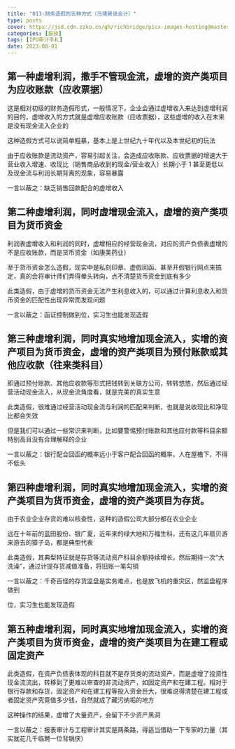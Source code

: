 ```yaml
---
title: "013-财务造假的五种方式（马靖昊说会计）"
type: posts
cover: https://jsd.cdn.zzko.cn/gh/richbridge/picx-images-hosting@master/thumbnail/投技.jpg
categories: [投技]
tags: [IPO审计手札]
date: 2023-08-01
---
```

## 第一种虚增利润，撒手不管现金流，虚增的资产类项目为应收账款（应收票据）

这是相对初级的财务造假形式，一般情况下，企业会通过虚增收入来达到虚增利润的目的，虚增收入的方式就是虚增应收账款（应收票据），这些虚增的收入在未来是没有现金流入企业的

这种造假方式可以说简单粗暴，基本上是上世纪九十年代以及本世纪初的玩法

由于应收账款是流动资产，容易引起关注，会造成应收账款、应收票据的增速大于营业收入增速、收现比（销售商品收到的现金/营业收入）长期小于 1 甚至更低以及现金流与利润长期背离的现象，容易暴露

一言以蔽之：缺乏销售回款配合的虚增收入

## 第二种虚增利润，同时虚增现金流入，虚增的资产类项目为货币资金

利润表虚增收入和利润的同时，虚增相应的经营现金流，对应的资产负债表虚增的不是应收账款，而是货币资金（如康美药业）

至于货币资金怎么造假，现实中是私刻印章、虚假回函、甚至开假银行网点来搞定，真的会将审计师们弄得晕头转向，点不清楚货币资金到底有多少

此类造假，由于虚增的货币资金无法产生利息收入的，可以通过计算利息收入和货币资金的匹配性出现异常而发现问题

一言以蔽之：函证控制做到位，实习生也能发现造假

## 第三种虚增利润，同时真实地增加现金流入，实增的资产项目为货币资金，虚增的资产类项目为预付账款或其他应收款（往来类科目）

即通过预付账款、其他应收款等形式把钱转到关联方公司，转转悠悠，然后通过经营活动现金流入，从现金流角度看，就是完美的真实生意

此类造假，很难通过经营活动现金流与利润的匹配来判断，也就是说收现比和净现比都会失效

但是我们可以通过一些常识来判断，比如要警惕预付账款和其他应付款等科目余额特别高且没有合理解释的企业

一言以蔽之：银行配合回函的概率远小于客户配合回函的概率，人在屋檐下，不得不低头

## 第四种虚增利润，同时真实地增加现金流入，实增的资产类项目为货币资金，虚增的资产类项目为存货。

由于农业企业存货的难以核查性，这种的造假公司大部分都在农业企业

远在十年前的蓝田股份、银广夏，近年来的绿大地和万福生科，还有这几年扇贝游来游去的獐子岛，都是典型代表

此类造假，其典型特征就是存货等流动资产科目余额持续增长，然后期待一次“大洗澡”，通过计提存货减值准备，将旧账一笔勾销

一言以蔽之：千奇百怪的存货监盘是实务难点，也是放飞机的重灾区，然监盘程序做到

位，实习生也能发现造假

## 第五种虚增利润，同时真实地增加现金流入，实增的资产类项目为货币资金，虚增的资产类项目为在建工程或固定资产

此类造假，在资产负债表体现的科目就不是存货类的流动资产，而是虚增了投资性现金流流出，转移到了更难以审查的非流动资产，如固定资产和在建工程。相对于银行存款和存货，固定资产和在建工程等投入资金巨大，很难说得清楚在建工程或者固定资产究竟值多少钱，自然就成了藏污纳垢的地方

这种操作的结果，虚增了大量资产，会留下不少资产黑洞

一言以蔽之：报表审计与工程审计其实是两条路，得适当借助一下专家的力量（其实就花几千临聘一位背锅侠）